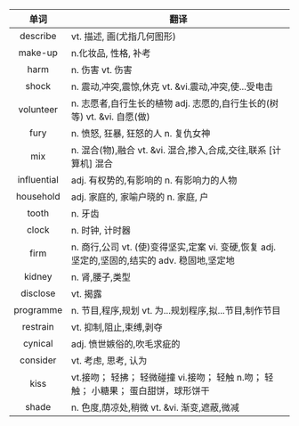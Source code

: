 |单词|翻译  |
|:--:|--| 
describe	|vt. 描述, 画(尤指几何图形)
make-up	|n.化妆品, 性格, 补考
harm	|n. 伤害 vt. 伤害
shock	|n. 震动,冲突,震惊,休克 vt. &vi.震动,冲突,使...受电击
volunteer	|n. 志愿者,自行生长的植物 adj. 志愿的,自行生长的(树等) vt. &vi. 自愿(做)
fury	|n. 愤怒, 狂暴, 狂怒的人 n. 复仇女神
mix	|n. 混合(物),融合 vt. &vi. 混合,掺入,合成,交往,联系 [计算机] 混合
influential	|adj. 有权势的,有影响的 n. 有影响力的人物
household	|adj. 家庭的, 家喻户晓的 n. 家庭, 户
tooth	|n. 牙齿
clock	|n. 时钟, 计时器
firm	|n. 商行,公司 vt. (使)变得坚实,定案 vi. 变硬,恢复 adj. 坚定的,坚固的,结实的 adv. 稳固地,坚定地
kidney	|n. 肾,腰子,类型
disclose	|vt. 揭露
programme	|n. 节目,程序,规划 vt. 为...规划程序,拟...节目,制作节目
restrain	|vt. 抑制,阻止,束缚,剥夺
cynical	|adj. 愤世嫉俗的,吹毛求疵的
consider	|vt. 考虑, 思考, 认为
kiss	|vt.接吻； 轻拂； 轻微碰撞 vi.接吻； 轻触 n.吻； 轻触； 小糖果； 蛋白甜饼，球形饼干
shade	|n. 色度,荫凉处,稍微 vt. &vi. 渐变,遮蔽,微减